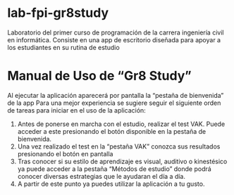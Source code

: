 # lab-fpi-gr8study
Laboratorio del primer curso de programación de la carrera ingeniería civil en informática. Consiste en una app de escritorio diseñada para apoyar a los estudiantes en su rutina de estudio

# Manual de Uso de “Gr8 Study”
Al ejecutar la aplicación aparecerá por pantalla la “pestaña de bienvenida” de la app
Para una mejor experiencia se sugiere seguir el siguiente orden de tareas para iniciar en
el uso de la aplicación:
1. Antes de ponerse en marcha con el estudio, realizar el test VAK. Puede acceder a este
presionando el botón disponible en la pestaña de bienvenida.
2. Una vez realizado el test en la “pestaña VAK” conozca sus resultados presionando el
botón en pantalla
3. Tras conocer si su estilo de aprendizaje es visual, auditivo o kinestésico ya puede
acceder a la pestaña “Métodos de estudio” donde podrá conocer diversas estrategias
que le ayudaran el día a día.
4. A partir de este punto ya puedes utilizar la aplicación a tu gusto.
